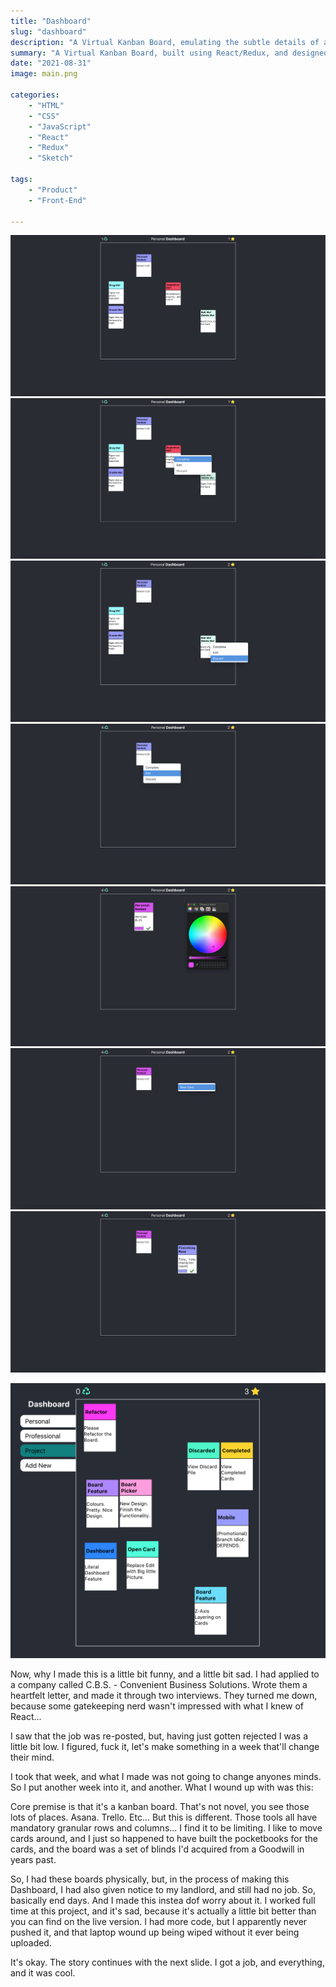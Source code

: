 ```yaml
---
title: "Dashboard"
slug: "dashboard"
description: "A Virtual Kanban Board, emulating the subtle details of a physical board that I made."
summary: "A Virtual Kanban Board, built using React/Redux, and designed to emulate the subtle possibilities inherent in a physical board that I had been making use of for organization."
date: "2021-08-31"
image: main.png

categories:
    - "HTML"
    - "CSS"
    - "JavaScript"
    - "React"
    - "Redux"
    - "Sketch"

tags:
    - "Product"
    - "Front-End"

---
```

![Default](default.png)![Complete](complete.png)![Discard](discard.png)
![Edit](edit.png)![Edit View](edit-view.png)![Create](create.png)![Finish](finish.png)


![This One is Best!](triple-dash-svelte.png)

Now, why I made this is a little bit funny, and a little bit sad. I had applied
to a company called C.B.S. - Convenient Business Solutions. Wrote them a
heartfelt letter, and made it through two interviews. They turned me down,
because some gatekeeping nerd wasn't impressed with what I knew of React...

I saw that the job was re-posted, but, having just gotten rejected I was a
little bit low. I figured, fuck it, let's make something in a week that'll
change their mind.

I took that week, and what I made was not going to change anyones minds. So I
put another week into it, and another. What I wound up with was this:

Core premise is that it's a kanban board. That's not novel, you see those lots
of places. Asana. Trello. Etc... But this is different. Those tools all have
mandatory granular rows and columns... I find it to be limiting. I like to move
cards around, and I just so happened to have built the pocketbooks for the
cards, and the board was a set of blinds I'd acquired from a Goodwill in years
past.

So, I had these boards physically, but, in the process of making this Dashboard,
I had also given notice to my landlord, and still had no job. So, basically end
days. And I made this instea dof worry about it. I worked full time at this
project, and it's sad, because it's actually a little bit better than you can
find on the live version. I had more code, but I apparently never pushed it, and
that laptop wound up being wiped without it ever being uploaded.

It's okay. The story continues with the next slide. I got a job, and everything,
and it was cool.
